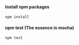 #### Install npm packages
```
npm install
```

#### npm test (The essence is mocha)
```
npm test
```

